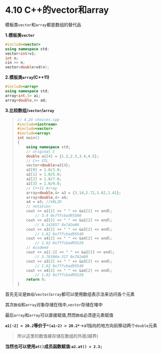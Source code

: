 # 4.10 C++的vector和array

模板类`vector`和`array`都是数组的替代品

**1.模板类`vector`**

```cpp
#include<vector>
using namespace std;
vector<int>v1;
int n;
cin >> n;
vector<double>vd(n);
```

**2.模板类`array`(C++11)**

```cpp
#include<array>
using namespace std;
array<int,5> ai;
array<double,4> ad;
```

**3.比较数组/`vector`/`array`**

>   ```cpp
>   // 4.24 choices.cpp
>   #include<iostream>
>   #include<vector>
>   #include<array>
>   int main()
>   {
>       using namespace std;
>       // original C
>       double a1[4] = {1.2,2.3,3.4,4.5};
>       // C++ STL
>       vector<double>a2{4};
>       a2[0] = 1.0/3.0;
>       a2[1] = 1.0/5.0;
>       a2[2] = 1.0/7.0;
>       a2[3] = 1.0/9.0;
>       // C++11 Array
>       array<double,4> a3 = {3.14,2.72,1.62,1.41};
>       array<double,4> a4;
>       a4 = a3; //VALID
>       // notation
>       cout << a1[2] << " " << &a1[2] << endl;
>       	// 3.4 0x7ffcbad95580
>       cout << a2[2] << " " << &a2[2] << endl;
>       	// 0.142857 0x742e80
>       cout << a3[2] << " " << &a3[2] << endl;
>       	// 1.62 0x7ffcbad95540
>       cout << a4[2] << " " << &a4[2] << endl;
>       	// 1.62 0x7ffcbad95520
>       // misdeed
>       cout << a1[-2] << " " << &a2[2] << endl;
>       	// 3.76186e-317 0x742e80
>       cout << a3[2] << " " << &a3[2] << endl;
>       	// 1.62 0x7ffcbad95540
>       cout << a4[2] << " " << &a4[2] << endl;
>       	// 1.62 0x7ffcbad95520
>   	return 0;
>   }
>   ```

首先无论是`数组`/`vector`/`array`都可以使用数组表示法来访问各个元素

其次`数组`和`array`对象存储在栈中,`vector`存储在堆中

最后`array`和`array`可以直接赋值,然而`数组`必须逐元素赋值

**`a1[-2] = 20.2`等价于`*(a1-2) = 20.2*`**->a1指向的地方向前移动两个`double`元素

>   所以这里的数值被存储在数组的外面(越界)

**当然也可以使用`at()`成员函数赋值:`a2.at() = 2.3;`**